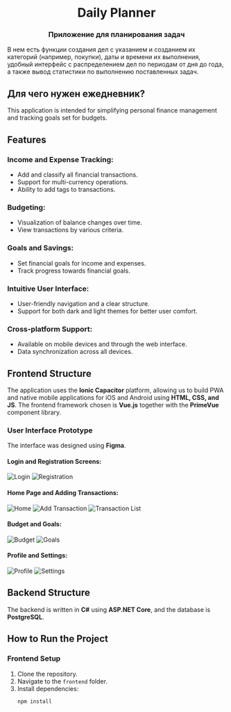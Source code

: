 <h1 align="center">Daily Planner </h1>
<h3 align="center">Приложение для планирования задач</h3>
В нем есть функции создания дел с указанием и созданием их категорий (например, покупки), даты и времени их выполнения, удобный интерфейс с распределением дел по периодам от дня до года, а также вывод статистики по выполнению поставленных задач.

## Для чего нужен ежедневник?

This application is intended for simplifying personal finance management and tracking goals set for budgets.

## Features

### Income and Expense Tracking:
- Add and classify all financial transactions.
- Support for multi-currency operations.
- Ability to add tags to transactions.

### Budgeting:
- Visualization of balance changes over time.
- View transactions by various criteria.

### Goals and Savings:
- Set financial goals for income and expenses.
- Track progress towards financial goals.

### Intuitive User Interface:
- User-friendly navigation and a clear structure.
- Support for both dark and light themes for better user comfort.

### Cross-platform Support:
- Available on mobile devices and through the web interface.
- Data synchronization across all devices.

## Frontend Structure

The application uses the **Ionic Capacitor** platform, allowing us to build PWA and native mobile applications for iOS and Android using **HTML, CSS, and JS**. The frontend framework chosen is **Vue.js** together with the **PrimeVue** component library.

### User Interface Prototype

The interface was designed using **Figma**.

#### Login and Registration Screens:
![Login](link_to_image1) ![Registration](link_to_image2)

#### Home Page and Adding Transactions:
![Home](link_to_image3) ![Add Transaction](link_to_image4) ![Transaction List](link_to_image5)

#### Budget and Goals:
![Budget](link_to_image6) ![Goals](link_to_image7)

#### Profile and Settings:
![Profile](link_to_image8) ![Settings](link_to_image9)

## Backend Structure

The backend is written in **C#** using **ASP.NET Core**, and the database is **PostgreSQL**.

## How to Run the Project

### Frontend Setup
1. Clone the repository.
2. Navigate to the `frontend` folder.
3. Install dependencies:
   ```bash
   npm install
